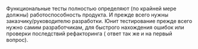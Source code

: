 Функциональные тесты полностью определяют (по крайней мере должны) работоспособность продукта. И прежде всего нужны заказчику/руководителю разработки. Юнит тестирование прежде всего нужно самим разработчикам, для быстрого нахождения ошибок или проверки последствий рефакторинга ( ответ так же и на первый вопрос).
